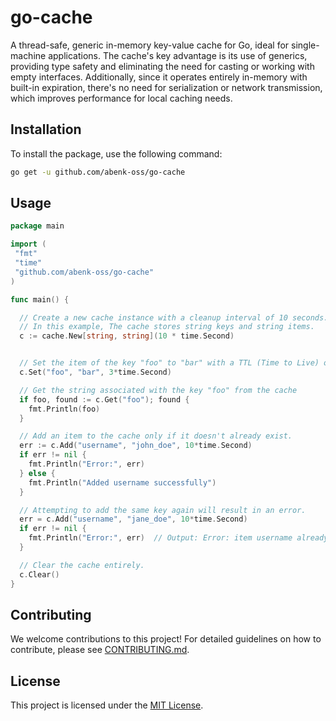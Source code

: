 # go-cache

A thread-safe, generic in-memory key-value cache for Go, ideal for single-machine applications. The cache's key advantage is its use of generics, providing type safety and eliminating the need for casting or working with empty interfaces. Additionally, since it operates entirely in-memory with built-in expiration, there's no need for serialization or network transmission, which improves performance for local caching needs.

## Installation

To install the package, use the following command:

```bash
go get -u github.com/abenk-oss/go-cache
```

<!-- ## Development Objectives

- [x] **Set Up Project Boilerplate**
- [x] **Utilize Go Generics**
- [x] **Implement Core Methods**
  - `Set`: Add or update a value in the cache.
  - `Add`: Insert a value only if no existing value is associated with the key or if the existing item has expired.
  - `Replace`: Only update the value for an existing active key.
  - `Get`: Retrieve an active value by its key, returning an indication of its existence.
  - `Pop`: Remove and return an active value associated with a key.
  - `Remove`: Permanently remove a value associated with a specified key from the cache.
  - `RemoveExpired`: Permanently Remove all expired items from the cache.
  - `Clear`: Empty the cache.
- [x] **Ensure Thread Safety**
- [x] **Write Comprehensive Unit Tests for The Implemented Features** -->

## Usage

```go
package main

import (
 "fmt"
 "time"
 "github.com/abenk-oss/go-cache"
)

func main() {

  // Create a new cache instance with a cleanup interval of 10 seconds.
  // In this example, The cache stores string keys and string items.
  c := cache.New[string, string](10 * time.Second)


  // Set the item of the key "foo" to "bar" with a TTL (Time to Live) of 3 seconds.
  c.Set("foo", "bar", 3*time.Second)

  // Get the string associated with the key "foo" from the cache
  if foo, found := c.Get("foo"); found {
    fmt.Println(foo) 
  }

  // Add an item to the cache only if it doesn't already exist.
  err := c.Add("username", "john_doe", 10*time.Second)
  if err != nil {
    fmt.Println("Error:", err)
  } else {
    fmt.Println("Added username successfully")
  }

  // Attempting to add the same key again will result in an error.
  err = c.Add("username", "jane_doe", 10*time.Second)
  if err != nil {
    fmt.Println("Error:", err)  // Output: Error: item username already exists
  }

  // Clear the cache entirely.
  c.Clear()
}
```

## Contributing

We welcome contributions to this project! For detailed guidelines on how to contribute, please see [CONTRIBUTING.md](CONTRIBUTING.md).

## License

This project is licensed under the [MIT License](LICENSE).
